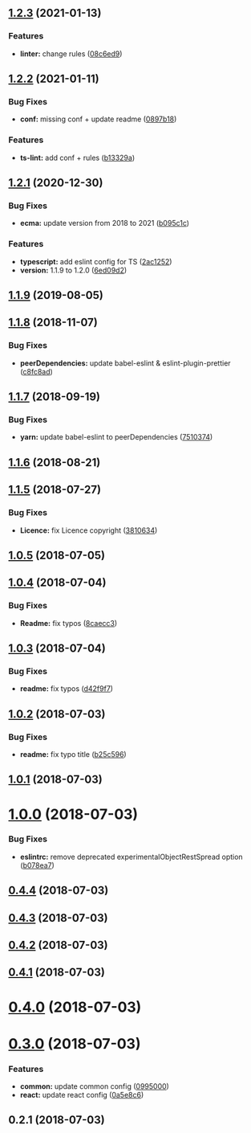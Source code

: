 ## [1.2.3](http://tillersystems/tiller-eslint-config/compare/v1.2.2...v1.2.3) (2021-01-13)

### Features

- **linter:** change rules ([08c6ed9](http://tillersystems/tiller-eslint-config/commits/08c6ed9))

## [1.2.2](http://tillersystems/tiller-eslint-config/compare/v1.2.1...v1.2.2) (2021-01-11)

### Bug Fixes

- **conf:** missing conf + update readme ([0897b18](http://tillersystems/tiller-eslint-config/commits/0897b18))

### Features

- **ts-lint:** add conf + rules ([b13329a](http://tillersystems/tiller-eslint-config/commits/b13329a))

## [1.2.1](http://tillersystems/tiller-eslint-config/compare/v1.1.9...v1.2.1) (2020-12-30)

### Bug Fixes

- **ecma:** update version from 2018 to 2021 ([b095c1c](http://tillersystems/tiller-eslint-config/commits/b095c1c))

### Features

- **typescript:** add eslint config for TS ([2ac1252](http://tillersystems/tiller-eslint-config/commits/2ac1252))
- **version:** 1.1.9 to 1.2.0 ([6ed09d2](http://tillersystems/tiller-eslint-config/commits/6ed09d2))

## [1.1.9](http://tillersystems/tiller-eslint-config/compare/v1.1.8...v1.1.9) (2019-08-05)

<a name="1.1.8"></a>

## [1.1.8](http://tillersystems/tiller-eslint-config/compare/v1.1.7...v1.1.8) (2018-11-07)

### Bug Fixes

- **peerDependencies:** update babel-eslint & eslint-plugin-prettier ([c8fc8ad](http://tillersystems/tiller-eslint-config/commits/c8fc8ad))

<a name="1.1.7"></a>

## [1.1.7](http://tillersystems/tiller-eslint-config/compare/v1.1.6...v1.1.7) (2018-09-19)

### Bug Fixes

- **yarn:** update babel-eslint to peerDependencies ([7510374](http://tillersystems/tiller-eslint-config/commits/7510374))

<a name="1.1.6"></a>

## [1.1.6](http://tillersystems/tiller-eslint-config/compare/v1.1.5...v1.1.6) (2018-08-21)

<a name="1.1.5"></a>

## [1.1.5](http://tillersystems/tiller-eslint-config/compare/v1.0.5...v1.1.5) (2018-07-27)

### Bug Fixes

- **Licence:** fix Licence copyright ([3810634](http://tillersystems/tiller-eslint-config/commits/3810634))

<a name="1.0.5"></a>

## [1.0.5](http://tillersystems/tiller-eslint-config/compare/v1.0.4...v1.0.5) (2018-07-05)

<a name="1.0.4"></a>

## [1.0.4](http://tillersystems/tiller-eslint-config/compare/v1.0.3...v1.0.4) (2018-07-04)

### Bug Fixes

- **Readme:** fix typos ([8caecc3](http://tillersystems/tiller-eslint-config/commits/8caecc3))

<a name="1.0.3"></a>

## [1.0.3](http://tillersystems/tiller-eslint-config/compare/v1.0.2...v1.0.3) (2018-07-04)

### Bug Fixes

- **readme:** fix typos ([d42f9f7](http://tillersystems/tiller-eslint-config/commits/d42f9f7))

<a name="1.0.2"></a>

## [1.0.2](http://tillersystems/tiller-eslint-config/compare/v1.0.1...v1.0.2) (2018-07-03)

### Bug Fixes

- **readme:** fix typo title ([b25c596](http://tillersystems/tiller-eslint-config/commits/b25c596))

<a name="1.0.1"></a>

## [1.0.1](http://tillersystems/tiller-eslint-config/compare/v1.0.0...v1.0.1) (2018-07-03)

<a name="1.0.0"></a>

# [1.0.0](http://tillersystems/tiller-eslint-config/compare/v0.4.4...v1.0.0) (2018-07-03)

### Bug Fixes

- **eslintrc:** remove deprecated experimentalObjectRestSpread option ([b078ea7](http://tillersystems/tiller-eslint-config/commits/b078ea7))

<a name="0.4.4"></a>

## [0.4.4](http://tillersystems/tiller-eslint-config/compare/v0.4.3...v0.4.4) (2018-07-03)

<a name="0.4.3"></a>

## [0.4.3](http://tillersystems/tiller-eslint-config/compare/v0.4.2...v0.4.3) (2018-07-03)

<a name="0.4.2"></a>

## [0.4.2](http://tillersystems/tiller-eslint-config/compare/v0.4.1...v0.4.2) (2018-07-03)

<a name="0.4.1"></a>

## [0.4.1](http://tillersystems/tiller-eslint-config/compare/v0.4.0...v0.4.1) (2018-07-03)

<a name="0.4.0"></a>

# [0.4.0](http://tillersystems/tiller-eslint-config/compare/v0.3.0...v0.4.0) (2018-07-03)

<a name="0.3.0"></a>

# [0.3.0](http://tillersystems/tiller-eslint-config/compare/v0.2.1...v0.3.0) (2018-07-03)

### Features

- **common:** update common config ([0995000](http://tillersystems/tiller-eslint-config/commits/0995000))
- **react:** update react config ([0a5e8c6](http://tillersystems/tiller-eslint-config/commits/0a5e8c6))

<a name="0.2.1"></a>

## 0.2.1 (2018-07-03)
